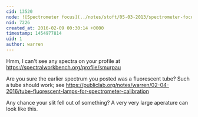 ```yaml
---
cid: 13520
node: ![Spectrometer focus](../notes/stoft/05-03-2013/spectrometer-focus)
nid: 7226
created_at: 2016-02-09 00:30:14 +0000
timestamp: 1454977814
uid: 1
author: warren
---
```


Hmm, I can't see any spectra on your profile at https://spectralworkbench.org/profile/smurpau

Are you sure the earlier spectrum you posted was a fluorescent tube? Such a tube should work; see https://publiclab.org/notes/warren/02-04-2016/tube-fluorescent-lamps-for-spectrometer-calibration

Any chance your slit fell out of something? A very very large aperature can look like this.  